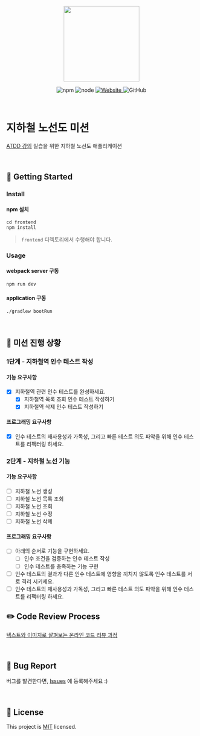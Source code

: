 <p align="center">
    <img width="200px;" src="https://raw.githubusercontent.com/woowacourse/atdd-subway-admin-frontend/master/images/main_logo.png"/>
</p>
<p align="center">
  <img alt="npm" src="https://img.shields.io/badge/npm-6.14.15-blue">
  <img alt="node" src="https://img.shields.io/badge/node-14.18.2-blue">
  <a href="https://edu.nextstep.camp/c/R89PYi5H" alt="nextstep atdd">
    <img alt="Website" src="https://img.shields.io/website?url=https%3A%2F%2Fedu.nextstep.camp%2Fc%2FR89PYi5H">
  </a>
  <img alt="GitHub" src="https://img.shields.io/github/license/next-step/atdd-subway-admin">
</p>

<br>

# 지하철 노선도 미션
[ATDD 강의](https://edu.nextstep.camp/c/R89PYi5H) 실습을 위한 지하철 노선도 애플리케이션

<br>

## 🚀 Getting Started

### Install
#### npm 설치
```
cd frontend
npm install
```
> `frontend` 디렉토리에서 수행해야 합니다.

### Usage
#### webpack server 구동
```
npm run dev
```
#### application 구동
```
./gradlew bootRun
```

<br>

## 🚀 미션 진행 상황

### 1단계 - 지하철역 인수 테스트 작성

#### 기능 요구사항

* [x] 지하철역 관련 인수 테스트를 완성하세요.
   * [x] 지하철역 목록 조회 인수 테스트 작성하기
   * [x] 지하철역 삭제 인수 테스트 작성하기

#### 프로그래밍 요구사항

* [x] 인수 테스트의 재사용성과 가독성, 그리고 빠른 테스트 의도 파악을 위해 인수 테스트를 리팩터링 하세요.

### 2단계 - 지하철 노선 기능

#### 기능 요구사항

* [ ] 지하철 노선 생성
* [ ] 지하철 노선 목록 조회
* [ ] 지하철 노선 조회
* [ ] 지하철 노선 수정
* [ ] 지하철 노선 삭제

#### 프로그래밍 요구사항

* [ ] 아래의 순서로 기능을 구현하세요.
   * [ ] 인수 조건을 검증하는 인수 테스트 작성
   * [ ] 인수 테스트를 충족하는 기능 구현
* [ ] 인수 테스트의 결과가 다른 인수 테스트에 영향을 끼치지 않도록 인수 테스트를 서로 격리 시키세요.
* [ ] 인수 테스트의 재사용성과 가독성, 그리고 빠른 테스트 의도 파악을 위해 인수 테스트를 리팩터링 하세요.

## ✏️ Code Review Process

[텍스트와 이미지로 살펴보는 온라인 코드 리뷰 과정](https://github.com/next-step/nextstep-docs/tree/master/codereview)

<br>

## 🐞 Bug Report

버그를 발견한다면, [Issues](https://github.com/next-step/atdd-subway-admin/issues) 에 등록해주세요 :)

<br>

## 📝 License

This project is [MIT](https://github.com/next-step/atdd-subway-admin/blob/master/LICENSE.md) licensed.
